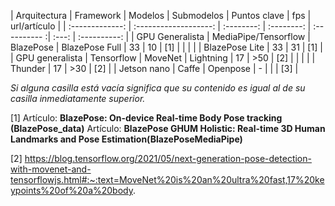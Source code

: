
| Arquitectura    | Framework             | Modelos    |   Submodelos   | Puntos clave | fps   | url/artículo |
| :-------------: | :-------------------: | :--------: |   :--------:   | :---------- :| :---: | :----------: |
| GPU Generalista | MediaPipe/Tensorflow  | BlazePose  | BlazePose Full |      33      |   10  |      [1]     |
|                 |                       |            | BlazePose Lite |      33      |   31  |      [1]     |
| GPU generalista | Tensorflow            | MoveNet    | Lightning      |      17      |  >50  |      [2]     |
|                 |                       |            | Thunder        |      17      |  >30  |      [2]     |
| Jetson nano     | Caffe                 | Openpose   |    -           |              |       |      [3]     |


*Si alguna casilla está vacía significa que su contenido es igual al de su casilla inmediatamente superior.*


[1] Artículo: **BlazePose: On-device Real-time Body Pose tracking (BlazePose_data)**
    Artículo: **BlazePose GHUM Holistic: Real-time 3D Human Landmarks and Pose Estimation(BlazePoseMediaPipe)**
    
    
[2] https://blog.tensorflow.org/2021/05/next-generation-pose-detection-with-movenet-and-tensorflowjs.html#:~:text=MoveNet%20is%20an%20ultra%20fast,17%20keypoints%20of%20a%20body.
    
